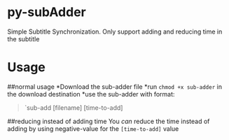 # py-subAdder
Simple Subtitle Synchronization. Only support adding and reducing time in the subtitle

# Usage
##normal usage
*Download the sub-adder file
*run `chmod +x sub-adder` in the download destination
*use the sub-adder with format:
> `sub-add [filename] [time-to-add]

##reducing instead of adding time
You *can* reduce the time instead of adding by using negative-value for the `[time-to-add]` value
